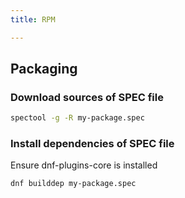 ```yaml
---
title: RPM

---
```

## Packaging

### Download sources of SPEC file

```bash
spectool -g -R my-package.spec
```

### Install dependencies of SPEC file

Ensure dnf-plugins-core is installed

```bash
dnf builddep my-package.spec
```